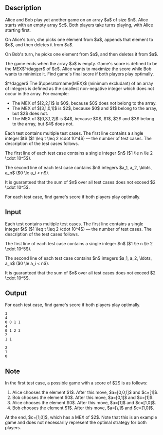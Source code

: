 ## Description

<div><p>Alice and Bob play yet another game on an array $a$ of size $n$. Alice starts with an empty array $c$. Both players take turns playing, with Alice starting first.</p><p>On Alice's turn, she picks one element from $a$, appends that element to $c$, and then deletes it from $a$.</p><p>On Bob's turn, he picks one element from $a$, and then deletes it from $a$. </p><p>The game ends when the array $a$ is empty. Game's score is defined to be the MEX$^\dagger$ of $c$. Alice wants to maximize the score while Bob wants to minimize it. Find game's final score if both players play optimally.</p><p>$^\dagger$ The $\operatorname{MEX}$ (minimum excludant) of an array of integers is defined as the smallest non-negative integer which does not occur in the array. For example: </p><ul> <li> The MEX of $[2,2,1]$ is $0$, because $0$ does not belong to the array. </li><li> The MEX of $[3,1,0,1]$ is $2$, because $0$ and $1$ belong to the array, but $2$ does not. </li><li> The MEX of $[0,3,1,2]$ is $4$, because $0$, $1$, $2$ and $3$ belong to the array, but $4$ does not. </li></ul></div><div class="input-specification"><p>Each test contains multiple test cases. The first line contains a single integer $t$ ($1 \leq t \leq 2 \cdot 10^4$)&nbsp;— the number of test cases. The description of the test cases follows.</p><p>The first line of each test case contains a single integer $n$ ($1 \le n \le 2 \cdot 10^5$).</p><p>The second line of each test case contains $n$ integers $a_1, a_2, \ldots, a_n$ ($0 \le a_i &lt; n$).</p><p>It is guaranteed that the sum of $n$ over all test cases does not exceed $2 \cdot 10^5$.</p></div><div class="output-specification"><p>For each test case, find game's score if both players play optimally.</p></div>

## Input

<p>Each test contains multiple test cases. The first line contains a single integer $t$ ($1 \leq t \leq 2 \cdot 10^4$)&nbsp;— the number of test cases. The description of the test cases follows.</p><p>The first line of each test case contains a single integer $n$ ($1 \le n \le 2 \cdot 10^5$).</p><p>The second line of each test case contains $n$ integers $a_1, a_2, \ldots, a_n$ ($0 \le a_i &lt; n$).</p><p>It is guaranteed that the sum of $n$ over all test cases does not exceed $2 \cdot 10^5$.</p>

## Output

<p>For each test case, find game's score if both players play optimally.</p>





```input1|2,3,6,7
3
4
0 0 1 1
4
0 1 2 3
2
1 1
```




```output1
2
1
0
```



## Note

<p>In the first test case, a possible game with a score of $2$ is as follows: </p><ol> <li> Alice chooses the element $1$. After this move, $a=[0,0,1]$ and $c=[1]$. </li><li> Bob chooses the element $0$. After this move, $a=[0,1]$ and $c=[1]$. </li><li> Alice chooses the element $0$. After this move, $a=[1]$ and $c=[1,0]$. </li><li> Bob chooses the element $1$. After this move, $a=[\,]$ and $c=[1,0]$. </li></ol><p>At the end, $c=[1,0]$, which has a MEX of $2$. Note that this is an example game and does not necessarily represent the optimal strategy for both players.</p>
